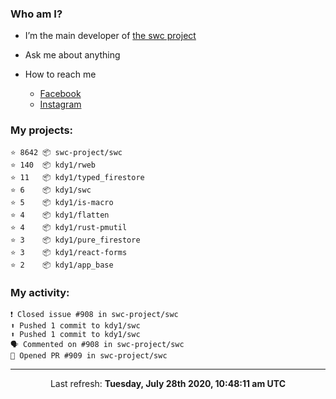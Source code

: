 ### Who am I?

- I’m the main developer of [the swc project](https://github.com/swc-project/swc)

- Ask me about anything

- How to reach me
  - [Facebook](https://www.facebook.com/profile.php?id=100024888122318)
  - [Instagram](https://www.instagram.com/kdy1123/)

### My projects:

```
⭐️ 8642 📦 swc-project/swc
⭐️ 140  📦 kdy1/rweb
⭐️ 11   📦 kdy1/typed_firestore
⭐️ 6    📦 kdy1/swc
⭐️ 5    📦 kdy1/is-macro
⭐️ 4    📦 kdy1/flatten
⭐️ 4    📦 kdy1/rust-pmutil
⭐️ 3    📦 kdy1/pure_firestore
⭐️ 3    📦 kdy1/react-forms
⭐️ 2    📦 kdy1/app_base
```

### My activity:

```
❗️ Closed issue #908 in swc-project/swc
⬆️ Pushed 1 commit to kdy1/swc
⬆️ Pushed 1 commit to kdy1/swc
🗣 Commented on #908 in swc-project/swc
💪 Opened PR #909 in swc-project/swc
```

------------
<p align="center">Last refresh: <b>Tuesday, July 28th 2020, 10:48:11 am UTC</b></p>